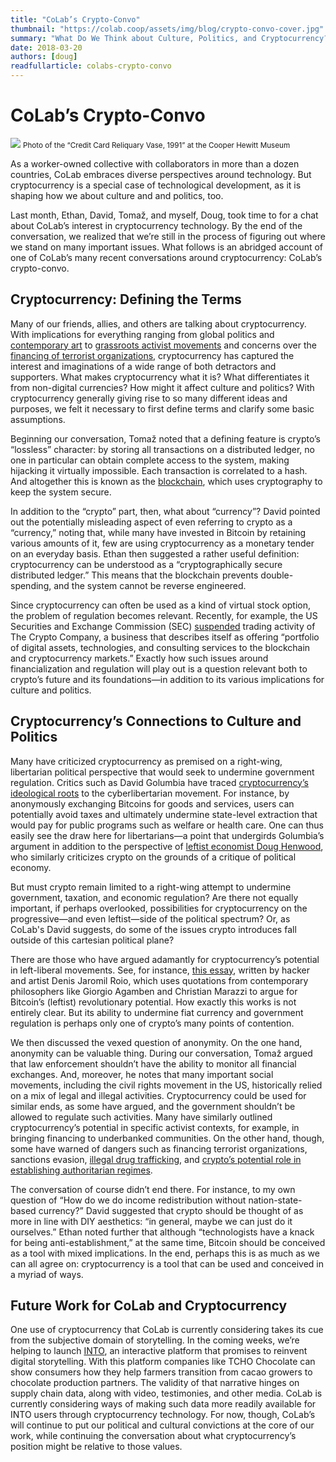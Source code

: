 ```yaml
---
title: "CoLab’s Crypto-Convo"
thumbnail: "https://colab.coop/assets/img/blog/crypto-convo-cover.jpg"
summary: "What Do We Think about Culture, Politics, and Cryptocurrency?"
date: 2018-03-20
authors: [doug]
readfullarticle: colabs-crypto-convo
---
```


# CoLab’s Crypto-Convo

<img src="/assets/img/blog/crypto-convo-cover.jpg" class="center-element">
<small>Photo of the “Credit Card Reliquary Vase, 1991” at the Cooper Hewitt Museum</small>

As a worker-owned collective with collaborators in more than a dozen countries, CoLab embraces diverse perspectives around technology. But cryptocurrency is a special case of technological development, as it is shaping how we about culture and and politics, too.

Last month, Ethan, David, Tomaž, and myself, Doug, took time to for a chat about CoLab’s interest in cryptocurrency technology. By the end of the conversation, we realized that we’re still in the process of figuring out where we stand on many important issues. What follows is an abridged account of one of CoLab’s many recent conversations around cryptocurrency: CoLab’s crypto-convo.

## Cryptocurrency: Defining the Terms

Many of our friends, allies, and others are talking about cryptocurrency. With implications for everything ranging from global politics and <a href="https://www.artnome.com/news/2018/1/6/untangling-the-richard-prince-blockchain-scam" target="_blank" rel="noopener noreferrer">contemporary art</a> to <a href="https://wagingnonviolence.org/feature/bitcoin-activists-need-know/" target="_blank" rel="noopener noreferrer">grassroots activist movements</a> and concerns over the <a href="http://www.washingtonexaminer.com/the-dark-side-of-bitcoin-terror-financing-and-sanctions-evasion/article/2646118" target="_blank" rel="noopener noreferrer">financing of terrorist organizations</a>, cryptocurrency has captured the interest and imaginations of a wide range of both detractors and supporters. What makes cryptocurrency what it is? What differentiates it from non-digital currencies? How might it affect culture and politics? With cryptocurrency generally giving rise to so many different ideas and purposes, we felt it necessary to first define terms and clarify some basic assumptions.

Beginning our conversation, Tomaž noted that a defining feature is crypto’s “lossless” character: by storing all transactions on a distributed ledger, no one in particular can obtain complete access to the system, making hijacking it virtually impossible. Each transaction is correlated to a hash. And altogether this is known as the <a href="https://en.wikipedia.org/wiki/Blockchain" target="_blank" rel="noopener noreferrer">blockchain</a>, which uses cryptography to keep the system secure.

In addition to the “crypto” part, then, what about “currency”? David pointed out the potentially misleading aspect of even referring to crypto as a “currency,” noting that, while many have invested in Bitcoin by retaining various amounts of it, few are using cryptocurrency as a monetary tender on an everyday basis. Ethan then suggested a rather useful definition: cryptocurrency can be understood as a “cryptographically secure distributed ledger.” This means that the blockchain prevents double-spending, and the system cannot be reverse engineered.

Since cryptocurrency can often be used as a kind of virtual stock option, the problem of regulation becomes relevant. Recently, for example, the US Securities and Exchange Commission (SEC) <a href="http://money.cnn.com/2017/12/19/investing/bitcoin-crytpocurrencies-sec-bubble/index.html" target="_blank" rel="noopener noreferrer">suspended</a> trading activity of The Crypto Company, a business that describes itself as offering “portfolio of digital assets, technologies, and consulting services to the blockchain and cryptocurrency markets.” Exactly how such issues around financialization and regulation will play out is a question relevant both to crypto’s future and its foundations—in addition to its various implications for culture and politics.

## Cryptocurrency’s Connections to Culture and Politics

Many have criticized cryptocurrency as premised on a right-wing, libertarian political perspective that would seek to undermine government regulation. Critics such as David Golumbia have traced <a href="https://www.upress.umn.edu/book-division/books/the-politics-of-bitcoin" target="_blank" rel="noopener noreferrer">cryptocurrency’s ideological roots</a> to the cyberlibertarian movement. For instance, by anonymously exchanging Bitcoins for goods and services, users can potentially avoid taxes and ultimately undermine state-level extraction that would pay for public programs such as welfare or health care. One can thus easily see the draw here for libertarians—a point that undergirds Golumbia’s argument in addition to the perspective of <a href="https://jacobinmag.com/2017/12/bitcoin-price-crypto-currency-explainer" target="_blank" rel="noopener noreferrer">leftist economist Doug Henwood</a>, who similarly criticizes crypto on the grounds of a critique of political economy.

But must crypto remain limited to a right-wing attempt to undermine government, taxation, and economic regulation? Are there not equally important, if perhaps overlooked, possibilities for cryptocurrency on the progressive—and even leftist—side of the political spectrum? Or, as CoLab's David suggests, do some of the issues crypto introduces fall outside of this cartesian political plane?

There are those who have argued adamantly for cryptocurrency’s potential in left-liberal movements. See, for instance, <a href="https://files.dyne.org/readers/Bitcoin_end_of_taboo_on_money.pdf" target="_blank" rel="noopener noreferrer">this essay</a>, written by hacker and artist Denis Jaromil Roio, which uses quotations from contemporary philosophers like Giorgio Agamben and Christian Marazzi to argue for Bitcoin’s (leftist) revolutionary potential. How exactly this works is not entirely clear. But its ability to undermine fiat currency and government regulation is perhaps only one of crypto’s many points of contention.

We then discussed the vexed question of anonymity. On the one hand, anonymity can be valuable thing. During our conversation, Tomaž argued that law enforcement shouldn’t have the ability to monitor all financial exchanges. And, moreover, he notes that many important social movements, including the civil rights movement in the US, historically relied on a mix of legal and illegal activities. Cryptocurrency could be used for similar ends, as some have argued, and the government shouldn’t be allowed to regulate such activities. Many have similarly outlined cryptocurrency’s potential in specific activist contexts, for example, in bringing financing to underbanked communities. On the other hand, though, some have warned of dangers such as financing terrorist organizations, sanctions evasion, <a href="https://papers.ssrn.com/sol3/papers.cfm?abstract_id=3102645#.WmCNreqgJD4.twitter" target="_blank" rel="noopener noreferrer">illegal drug trafficking</a>, and <a href="https://www.theatlantic.com/technology/archive/2017/05/blockchain-of-command/528543/" target="_blank" rel="noopener noreferrer">crypto’s potential role in establishing authoritarian regimes</a>.

The conversation of course didn’t end there. For instance, to my own question of “How do we do income redistribution without nation-state-based currency?” David suggested that crypto should be thought of as more in line with DIY aesthetics: “in general, maybe we can just do it ourselves.” Ethan noted further that although “technologists have a knack for being anti-establishment,” at the same time, Bitcoin should be conceived as a tool with mixed implications. In the end, perhaps this is as much as we can all agree on: cryptocurrency is a tool that can be used and conceived in a myriad of ways.

## Future Work for CoLab and Cryptocurrency

One use of cryptocurrency that CoLab is currently considering takes its cue from the subjective domain of storytelling. In the coming weeks, we’re helping to launch <a href="http://lookin.to/" target="_blank" rel="noopener noreferrer">INTO</a>, an interactive platform that promises to reinvent digital storytelling. With this platform companies like TCHO Chocolate can show consumers how they help farmers transition from cacao growers to chocolate production partners. The validity of that narrative hinges on supply chain data, along with video, testimonies, and other media. CoLab is currently considering ways of making such data more readily available for INTO users through cryptocurrency technology. For now, though, CoLab’s will continue to put our political and cultural convictions at the core of our work, while continuing the conversation about what cryptocurrency’s position might be relative to those values.
